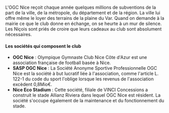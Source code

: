 L'OGC Nice reçoit chaque année quelques millions de subventions de la part de la ville, de la métropole, du département et de la région. La ville lui offre même le loyer des terrains de la plaine du Var. Quand on demande à la mairie ce que le club donne en échange, on se heurte à un mur de silence. Les Niçois sont priés de croire que leurs cadeaux au club sont absolument nécessaires.

#### Les sociétés qui composent le club
- **OGC Nice** : Olympique Gymnaste Club Nice Côte d'Azur est une association française de football basée à Nice.
- **SASP OGC Nice** : La Société Anonyme Sportive Professionnelle OGC Nice est la société à but lucratif liée à l'association, comme l'article L. 122-1 du code du sport l'oblige lorsque les revenus de l'association excèdent 0,8Mio€.
- **Nice Eco Stadium** : Cette société, filiale de VINCI Concessions a construit le stade Allianz Riviera dans lequel OGC Nice est résident. La société s'occupe également de la maintenance et du fonctionnement du stade.